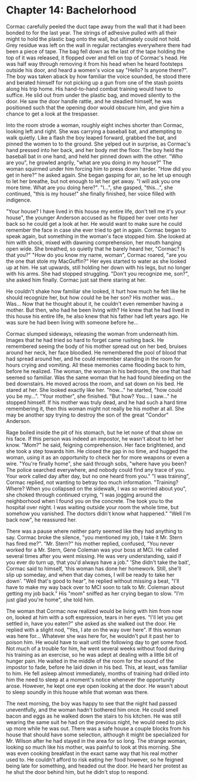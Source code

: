 # Chapter 14: Bachelorhood

Cormac carefully peeled the duct tape away from the wall that it had been bonded to for the last year. The strings of adhesive pulled with all their might to hold the plastic bag onto the wall, but ultimately could not hold. Grey residue was left on the wall in regular rectangles everywhere there had been a piece of tape. The bag fell down as the last of the tape holding the top of it was released, it flopped over and fell on top of Cormac's head. He was half way through removing it from his head when he heard footsteps outside his door, and heard a women's voice say "Hello? Is anyone there?". The boy was taken aback by how familiar the voice sounded, he stood there and berated himself for not picking up a gun from one of the stash points along his trip home. His hand-to-hand combat training would have to suffice. He slid out from under the plastic bag, and moved silently to the door. He saw the door handle rattle, and he steadied himself, he was positioned such that the opening door would obscure him, and give him a chance to get a look at the trespasser.

Into the room strode a woman, roughly eight inches shorter than Cormac, looking left and right. She was carrying a baseball bat, and attempting to walk quietly. Like a flash the boy leaped forward, grabbed the bat, and pinned the women to to the ground. She yelped out in surprise, as Cormac's hand pressed into her back, and her body met the floor. The boy held the baseball bat in one hand, and held her pinned down with the other. "Who are you", he growled angrily, "what are you doing in my house?" The woman squirmed under him forcing him to press down harder. "How did you get in here?" he asked again. She began gasping for air, so he let up enough to let her breathe, but not enough to let her get away. "I will ask you one more time. What are you doing here?". "I...", she gasped, "this...", she continued, "this is my house!" she finally finished, her voice filled with indigence.

"Your house? I have lived in this house my entire life, don't tell me it's your house", the younger Anderson accused as he flipped her over onto her back so he could get a look at her. He would want to make sure he could remember the face in case she ever tried to get in again. Cormac began to speak again, but something in the woman's face stopped him. She looked at him with shock, mixed with dawning comprehension, her mouth hanging open wide. She breathed, so quietly that he barely heard her, "Cormac? Is that you?" "How do you know my name, woman", Cormac roared, "are you the one that stole my MacGuffin?" Her eyes started to water as she looked up at him. He sat upwards, still holding her down with his legs, but no longer with his arms. She had stopped struggling. "Don't you recognize me, son?", she asked him finally. Cormac just sat there staring at her.

He couldn't shake how familiar she looked, it hurt how much he felt like he should recognize her, but how could he be her son? His mother was... Was... Now that he thought about it, he couldn't even remember having a mother. But then, who had he been living with? He knew that he had lived in this house his entire life, he also knew that his father had left years ago. He was sure he had been living with someone before he...

Cormac slumped sideways, releasing the woman from underneath him. Images that he had tried so hard to forget came rushing back. He remembered seeing the body of his mother spread out on her bed, bruises around her neck, her face bloodied. He remembered the pool of blood that had spread around her, and he could remember standing in the room for hours crying and vomiting. All these memories came flooding back to him, before he realized. The woman, the woman in his bedroom, the one that had seemed so familiar. Was the same woman that he had found bleeding on the bed downstairs. He moved across the room, and sat down on his bed. He stared at her. She looked exactly like her. "how..." he started, "how could you be my...". "Your mother", she finished. "But how? You... I saw..." he stopped himself. If his mother was truly dead, and he had such a hard time remembering it, then this woman might not really be his mother at all. She may be another spy trying to destroy the son of the great "Condor" Anderson.

Rage boiled inside the pit of his stomach, but he let none of that show on his face. If this person was indeed an impostor, he wasn't about to let her know. "Mom?" he said, feigning comprehension. Her face brightened, and she took a step towards him. He closed the gap in no time, and hugged the woman, using it as an opportunity to check her for more weapons or even a wire. "You're finally home", she said through sobs, "where have you been? The police searched everywhere, and nobody could find any trace of you. Your work called day after day, but no one heard from you." "I was training", Cormac replied, not wanting to betray too much information. "Training? Where? When you collapsed on the sidewalk, I was so worried about you", she choked through continued crying, "I was jogging around the neighborhood when I found you on the concrete. The took you to the hospital over night. I was waiting outside your room the whole time, but somehow you vanished. The doctors didn't know what happened." "Well I'm back now", he reassured her.

There was a pause where neither party seemed like they had anything to say. Cormac broke the silence, "you mentioned my job, I take it Mr. Stern has fired me?". "Mr. Stern?" his mother replied, confused, "You never worked for a Mr. Stern, Gene Coleman was your boss at MCI. He called several times after you went missing. He was very understanding, said if you ever do turn up, that you'd always have a job." 'She didn't take the bait', Cormac said to himself, 'this woman has done her homework. Still, she'll slip up someday, and when that day comes, I will be ready to take her down'. "Well that's good to hear", he replied without missing a beat, "I'll have to make my way back over to MCI soon to talk to Mr. Coleman about getting my job back." His "mom" sniffed as her crying began to slow. "I'm just glad you're home", she told him.

The woman that Cormac now realized would be living with him from now on, looked at him with a soft expression, tears in her eyes. "I'll let you get settled in, have you eaten?" she asked as she walked out the door. He replied with a slight nod, "Yes, I ate on the way over here". If this woman was here for... Whatever she was here for, he wouldn't put it past her to poison him. He would have to wait until the following day to get some food. Not much of a trouble for him, he went several weeks without food during his training as an exercise, so he was adept at dealing with a little bit of hunger pain. He waited in the middle of the room for the sound of the impostor to fade, before he laid down in his bed. This, at least, was familiar to him. He fell asleep almost immediately, months of training had drilled into him the need to sleep at a moment's notice whenever the opportunity arose. However, he kept one eye open looking at the door. He wasn't about to sleep soundly in this house while that woman was there.

The next morning, the boy was happy to see that the night had passed uneventfully, and the woman hadn't bothered him once. He could smell bacon and eggs as he walked down the stairs to his kitchen. He was still wearing the same suit he had on the previous night, he would need to pick up more while he was out. There was a safe house a couple blocks from his house that should have some selection, although it might be specialized for Mr. Wilson after he had stayed in the area for so long. The strange woman, looking so much like his mother, was painful to look at this morning. She was even cooking breakfast in the exact same way that his real mother used to. He couldn't afford to risk eating her food however, so he feigned being late for something, and headed out the door. He heard her protest as he shut the door behind him, but he didn't stop to respond.
